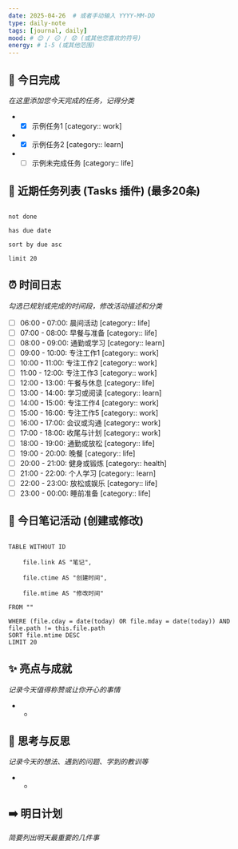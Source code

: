 ```yaml
---
date: 2025-04-26  # 或者手动输入 YYYY-MM-DD
type: daily-note
tags: [journal, daily]
mood: # 😊 / 😐 / 😟 (或其他您喜欢的符号)
energy: # 1-5 (或其他范围)
---
```

## 📝 今日完成

*在这里添加您今天完成的任务，记得分类*
*   - [x] 示例任务1 [category:: work]
*   - [x] 示例任务2 [category:: learn]
*   - [ ] 示例未完成任务 [category:: life]
## 📅 近期任务列表 (Tasks 插件) (最多20条)
```tasks

not done

has due date

sort by due asc

limit 20

```
## ⏰ 时间日志
*勾选已规划或完成的时间段，修改活动描述和分类*
- [ ] 06:00 - 07:00: 晨间活动 [category:: life]
- [ ] 07:00 - 08:00: 早餐与准备 [category:: life]
- [ ] 08:00 - 09:00: 通勤或学习 [category:: learn]
- [ ] 09:00 - 10:00: 专注工作1 [category:: work]
- [ ] 10:00 - 11:00: 专注工作2 [category:: work]
- [ ] 11:00 - 12:00: 专注工作3 [category:: work]
- [ ] 12:00 - 13:00: 午餐与休息 [category:: life]
- [ ] 13:00 - 14:00: 学习或阅读 [category:: learn]
- [ ] 14:00 - 15:00: 专注工作4 [category:: work]
- [ ] 15:00 - 16:00: 专注工作5 [category:: work]
- [ ] 16:00 - 17:00: 会议或沟通 [category:: work]
- [ ] 17:00 - 18:00: 收尾与计划 [category:: work]
- [ ] 18:00 - 19:00: 通勤或放松 [category:: life]
- [ ] 19:00 - 20:00: 晚餐 [category:: life]
- [ ] 20:00 - 21:00: 健身或锻炼 [category:: health]
- [ ] 21:00 - 22:00: 个人学习 [category:: learn]
- [ ] 22:00 - 23:00: 放松或娱乐 [category:: life]
- [ ] 23:00 - 00:00: 睡前准备 [category:: life]
## 📝 今日笔记活动 (创建或修改)
```dataview

TABLE WITHOUT ID

    file.link AS "笔记",

    file.ctime AS "创建时间",

    file.mtime AS "修改时间"

FROM ""

WHERE (file.cday = date(today) OR file.mday = date(today)) AND file.path != this.file.path
SORT file.mtime DESC
LIMIT 20
```
## ✨ 亮点与成就
*记录今天值得称赞或让你开心的事情*
*   -
## 🤔 思考与反思
*记录今天的想法、遇到的问题、学到的教训等*
*   -
## ➡️ 明日计划
*简要列出明天最重要的几件事*
